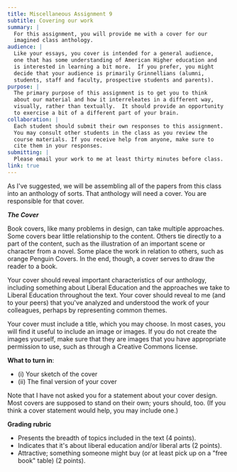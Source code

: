 ```yaml
---
title: Miscellaneous Assignment 9
subtitle: Covering our work
summary: | 
  For this assignment, you will provide me with a cover for our
  imagined class anthology.
audience: |
  Like your essays, you cover is intended for a general audience,
  one that has some understanding of American Higher education and
  is interested in learning a bit more.  If you prefer, you might
  decide that your audience is primarily Grinnellians (alumni,
  students, staff and faculty, prospective students and parents).
purpose: |
  The primary purpose of this assignment is to get you to think
  about our material and how it interreleates in a different way,
  visually, rather than textually.  It should provide an opportunity
  to exercise a bit of a different part of your brain.
collaboration: |
  Each student should submit their own responses to this assignment.
  You may consult other students in the class as you review the
  course materials. If you receive help from anyone, make sure to
  cite them in your responses.
submitting: |
  Please email your work to me at least thirty minutes before class.
link: true
--- 
```

As I've suggested, we will be assembling all of the papers from this
class into an anthology of sorts.   That anthology will need a
cover.  You are responsible for that cover.  

**_The Cover_**

Book covers, like many problems in design, can take multiple
approaches.  Some covers bear little relationship to the content.
Others tie directly to a part of the content, such as the illustration
of an important scene or character from a novel.  Some place the
work in relation to others, such as orange Penguin Covers.  In the
end, though, a cover serves to draw the reader to a book.

Your cover should reveal important characteristics of our anthology,
including something about Liberal Education and the approaches we
take to Liberal Education throughout the text.  Your cover should
reveal to me (and to your peers) that you've analyzed and understood
the work of your colleagues, perhaps by representing common themes.

Your cover must include a title, which you may choose.  In most
cases, you will find it useful to include an image or images.  If
you do not create the images yourself, make sure that they are
images that you have appropriate permission to use, such as through
a Creative Commons license.

**What to turn in**:

* (i) Your sketch of the cover
* (ii) The final version of your cover

Note that I have not asked you for a statement about your cover
design. Most covers are supposed to stand on their own; yours should,
too.  (If you think a cover statement would help, you may include
one.)

**Grading rubric**

* Presents the breadth of topics included in the text (4 points).
* Indicates that it's about liberal education and/or liberal arts (2 points).
* Attractive; something someone might buy (or at least pick up on
  a "free book" table) (2 points).
